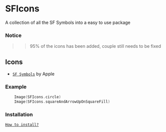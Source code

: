 # SFIcons

A collection of all the SF Symbols into a easy to use package

### Notice
>> 95% of the icons has been added, couple still needs to be fixed

## Icons

* [`SF Symbols`](https://developer.apple.com/sf-symbols/) by Apple


### Example

```swift
    Image(SFIcons.circle)
    Image(SFIcons.squareAndArrowUpOnSquareFill)
```

### Installation

[`How to install?`](https://developer.apple.com/documentation/xcode/adding_package_dependencies_to_your_app)
